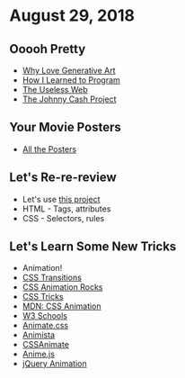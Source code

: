 # August 29, 2018

## Ooooh Pretty

- [Why Love Generative Art](https://www.artnome.com/news/2018/8/8/why-love-generative-art)
- [How I Learned to Program](https://www.youtube.com/watch?v=Y4cOmMDCUJc)
- [The Useless Web](https://theuselessweb.com/)
- [The Johnny Cash Project](https://vimeo.com/15416762)

## Your Movie Posters

- [All the Posters](https://zany-paper.glitch.me/)

## Let's Re-re-review

- Let's use [this project](https://glitch.com/edit/#!/equal-surf)
- HTML - Tags, attributes
- CSS - Selectors, rules

## Let's Learn Some New Tricks

- Animation!
- [CSS Transitions](https://www.w3schools.com/css/css3_transitions.asp)
- [CSS Animation Rocks](https://cssanimation.rocks/)
- [CSS Tricks](https://css-tricks.com/almanac/properties/a/animation/)
- [MDN: CSS Animation](https://developer.mozilla.org/en-US/docs/Web/CSS/CSS_Animations/Using_CSS_animations)
- [W3 Schools](https://www.w3schools.com/css/css3_animations.asp)
- [Animate.css](https://daneden.github.io/animate.css/)
- [Animista](http://animista.net/)
- [CSSAnimate](http://cssanimate.com/)
- [Anime.js](http://animejs.com/)
- [jQuery Animation](http://api.jquery.com/animate/)
